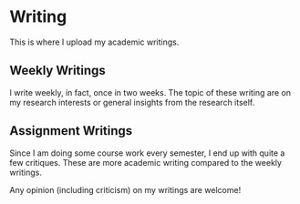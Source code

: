 # Writing

This is where I upload my academic writings.

## Weekly Writings
I write weekly, in fact, once in two weeks. The topic of these writing are on my research interests or general insights from the research itself.


## Assignment Writings
Since I am doing some course work every semester, I end up with quite a few critiques. These are more academic writing compared to the weekly writings.


Any opinion (including criticism) on my writings are welcome!
